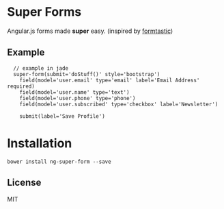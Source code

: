 # Super Forms

Angular.js forms made **super** easy. (inspired by [formtastic](https://github.com/justinfrench/formtastic))

## Example

```jade
  // example in jade
  super-form(submit='doStuff()' style='bootstrap')
    field(model='user.email' type='email' label='Email Address' required)
    field(model='user.name' type='text')
    field(model='user.phone' type='phone')
    field(model='user.subscribed' type='checkbox' label='Newsletter')

    submit(label='Save Profile')
```

# Installation

```
bower install ng-super-form --save
```

## License

MIT
